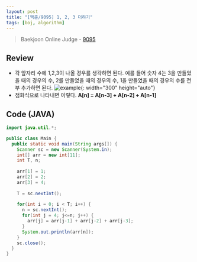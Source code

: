 ```yaml
---
layout: post
title: "[백준/9095] 1, 2, 3 더하기"
tags: [boj, algorithm]
---
```

> Baekjoon Online Judge - [9095](https://www.acmicpc.net/problem/9095)

## Review
* 각 앞자리 수에 1,2,3이 나올 경우를 생각하면 된다. 예를 들어 숫자 4는 3을 만들었을 때의 경우의 수, 2를 만들었을 때의 경우의 수, 1을 만들었을 때의 경우의 수를 전부 추가하면 된다.
![example]({{site.url}}/assets/images/bj-9095/example.png){: width="300" height="auto"}
* 점화식으로 나타내면 이렇다. **A[n] = A[n-3] + A[n-2] + A[n-1]**

## Code (JAVA)
```java
import java.util.*;

public class Main {
  public static void main(String args[]) {
    Scanner sc = new Scanner(System.in);
    int[] arr = new int[11];
    int T, n;
    
    arr[1] = 1;
    arr[2] = 2;
    arr[3] = 4;
    
    T = sc.nextInt();
    
    for(int i = 0; i < T; i++) {
      n = sc.nextInt();
      for(int j = 4; j<=n; j++) {
        arr[j] = arr[j-1] + arr[j-2] + arr[j-3];
      }
      System.out.println(arr[n]);
    }
    sc.close();
  }
}
```